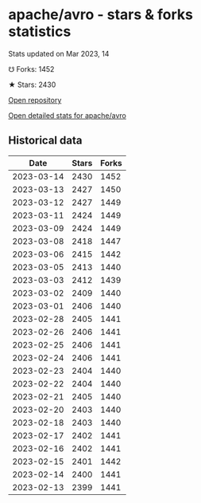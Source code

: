 # apache/avro - stars & forks statistics

Stats updated on Mar 2023, 14

☋ Forks: 1452

★ Stars: 2430

[Open repository](https://github.com/apache/avro)

[Open detailed stats for apache/avro](https://reviewgithub.com/rep/apache/avro)

## Historical data
| Date | Stars | Forks |
|------|-------|-------|
| 2023-03-14 | 2430 | 1452 | 
| 2023-03-13 | 2427 | 1450 | 
| 2023-03-12 | 2427 | 1449 | 
| 2023-03-11 | 2424 | 1449 | 
| 2023-03-09 | 2424 | 1449 | 
| 2023-03-08 | 2418 | 1447 | 
| 2023-03-06 | 2415 | 1442 | 
| 2023-03-05 | 2413 | 1440 | 
| 2023-03-03 | 2412 | 1439 | 
| 2023-03-02 | 2409 | 1440 | 
| 2023-03-01 | 2406 | 1440 | 
| 2023-02-28 | 2405 | 1441 | 
| 2023-02-26 | 2406 | 1441 | 
| 2023-02-25 | 2406 | 1441 | 
| 2023-02-24 | 2406 | 1441 | 
| 2023-02-23 | 2404 | 1440 | 
| 2023-02-22 | 2404 | 1440 | 
| 2023-02-21 | 2405 | 1440 | 
| 2023-02-20 | 2403 | 1440 | 
| 2023-02-18 | 2403 | 1440 | 
| 2023-02-17 | 2402 | 1441 | 
| 2023-02-16 | 2402 | 1441 | 
| 2023-02-15 | 2401 | 1442 | 
| 2023-02-14 | 2400 | 1441 | 
| 2023-02-13 | 2399 | 1441 | 

